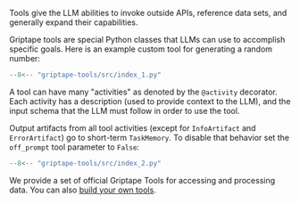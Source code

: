 Tools give the LLM abilities to invoke outside APIs, reference data sets, and generally expand their capabilities.

Griptape tools are special Python classes that LLMs can use to accomplish specific goals. Here is an example custom tool for generating a random number:

```python title="PYTEST_IGNORE"
--8<-- "griptape-tools/src/index_1.py"
```

A tool can have many "activities" as denoted by the `@activity` decorator. Each activity has a description (used to provide context to the LLM), and the input schema that the LLM must follow in order to use the tool.

Output artifacts from all tool activities (except for `InfoArtifact` and `ErrorArtifact`) go to short-term `TaskMemory`. To disable that behavior set the `off_prompt` tool parameter to `False`:

```python title="PYTEST_IGNORE"
--8<-- "griptape-tools/src/index_2.py"
```

We provide a set of official Griptape Tools for accessing and processing data. You can also [build your own tools](./custom-tools/index.md).
